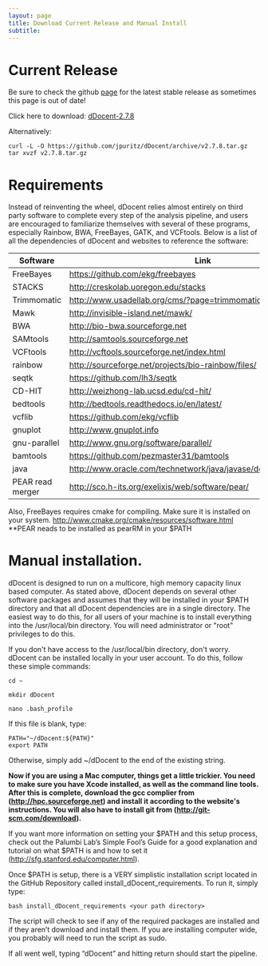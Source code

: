 ```yaml
---
layout: page
title: Download Current Release and Manual Install
subtitle: 
---
```


# Current Release

Be sure to check the github [page](https://github.com/jpuritz/dDocent/releases) for the latest stable release as sometimes this page is out of date!

Click here to download: <a class="btn btn-success" href="https://github.com/jpuritz/dDocent/archive/v2.7.8.tar.gz"><span class="glyphicon glyphicon-download-alt" aria-hidden="true"></span> dDocent-2.7.8</a>

Alternatively:

```
curl -L -O https://github.com/jpuritz/dDocent/archive/v2.7.8.tar.gz
tar xvzf v2.7.8.tar.gz
```
 
# Requirements
Instead of reinventing the wheel, dDocent relies almost entirely on third party software to complete every step of the 
analysis pipeline, and users are encouraged to familiarize themselves with several of these programs, especially Rainbow, 
BWA, FreeBayes, GATK, and VCFtools.  Below is a list of all the dependencies of dDocent and websites to reference the software:


| Software        | Link                             |
| ------------- |------------------------------------|
|FreeBayes      | https://github.com/ekg/freebayes   |
|STACKS         | http://creskolab.uoregon.edu/stacks|
|Trimmomatic	  | http://www.usadellab.org/cms/?page=trimmomatic |
|Mawk			      | http://invisible-island.net/mawk/ |
|BWA		  	    | http://bio-bwa.sourceforge.net |
|SAMtools		    | http://samtools.sourceforge.net |
|VCFtools		    | http://vcftools.sourceforge.net/index.html |
|rainbow		    | http://sourceforge.net/projects/bio-rainbow/files/ |
|seqtk			    | https://github.com/lh3/seqtk |
|CD-HIT		      | http://weizhong-lab.ucsd.edu/cd-hit/ |
|bedtools| http://bedtools.readthedocs.io/en/latest/ |
|vcflib| https://github.com/ekg/vcflib |
|gnuplot| http://www.gnuplot.info |
|gnu-parallel| http://www.gnu.org/software/parallel/ |
|bamtools|https://github.com/pezmaster31/bamtools|
|java| http://www.oracle.com/technetwork/java/javase/downloads/index.html|
|PEAR read merger| http://sco.h-its.org/exelixis/web/software/pear/ |


Also, FreeBayes requires cmake for compiling.  Make sure it is installed on your system. http://www.cmake.org/cmake/resources/software.html
**PEAR neads to be installed as pearRM in your $PATH

# Manual installation.

dDocent is designed to run on a multicore, high memory capacity linux based computer.  As stated above, dDocent depends on several other software packages and assumes that they will be installed in your $PATH directory and that all dDocent dependencies are in a single directory.  The easiest way to do this, for all users of your machine is to install everything into the /usr/local/bin directory.  You will need administrator or "root" privileges to do this.

If you don't have access to the /usr/local/bin directory, don't worry.  dDocent can be installed locally in your user account.  To do this, follow these simple commands:

	cd ~

	mkdir dDocent

	nano .bash_profile

If this file is blank, type:

	PATH="~/dDocent:${PATH}"
	export PATH

Otherwise, simply add ~/dDocent to the end of the existing string.

**Now if you are using a Mac computer, things get a little trickier.  You need to make sure you have Xcode installed, as well as the command line tools.  After this is complete, download the gcc complier from (http://hpc.sourceforge.net) and install it according to the website's instructions.   You will also have to install git from (http://git-scm.com/download).**

If you want more information on setting your $PATH and this setup process, check out the Palumbi Lab’s Simple Fool’s Guide for a good explanation and tutorial on what $PATH is and how to set it (http://sfg.stanford.edu/computer.html).

Once $PATH is setup, there is a VERY simplistic installation script located in the GitHub Repository called install_dDocent_requirements.  To run it, simply type:

	bash install_dDocent_requirements <your path directory>

The script will check to see if any of the required packages are installed and if they aren’t download and install them.  If you are installing computer wide, you probably will need to run the script as sudo.

If all went well, typing “dDocent” and hitting return should start the pipeline.
